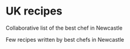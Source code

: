 # UK recipes
Collaborative list of the best chef in Newcastle

Few recipes written by best chefs in Newcastle
